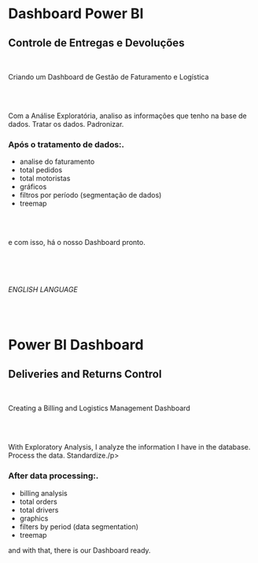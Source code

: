 <h1>Dashboard Power BI</h1>   
<h2>Controle de Entregas e Devoluções</h2>   
<br>
<p>Criando um Dashboard de Gestão de Faturamento e Logística </p>
<br>
<br>
<p>Com a Análise Exploratória, analiso as informações que tenho na base de dados.
  Tratar os dados. Padronizar. </p> 
  
<h3>Após o tratamento de dados:. </h3>

 - analise do faturamento
 - total pedidos
 - total motoristas
 - gráficos
 - filtros por período (segmentação de dados)
 - treemap
<br>
<br>

<p> e com isso, há o nosso Dashboard pronto. </p>

<br>
<br>
<br>

 _ENGLISH LANGUAGE_

<br>
<br>

<h1>Power BI Dashboard</h1>
<h2>Deliveries and Returns Control</h2>
<br>
<p>Creating a Billing and Logistics Management Dashboard </p>
<br>
<br>
<p>With Exploratory Analysis, I analyze the information I have in the database.
   Process the data. Standardize./p>
  
<h3>After data processing:.</h3>

 - billing analysis
 - total orders
 - total drivers
 - graphics
 - filters by period (data segmentation)
 - treemap

<p> and with that, there is our Dashboard ready.</p> 


